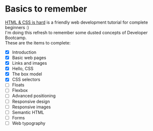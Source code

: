 # Basics to remember
[HTML & CSS is hard](https://internetingishard.netlify.app/) is a friendly web development tutorial for complete beginners :) <br/>
I'm doing this refresh to remember some dusted concepts of Developer Bootcamp. <br/>
These are the items to complete:
- [x] Introduction
- [x] Basic web pages
- [x] Links and images
- [x] Hello, CSS
- [x] The box model
- [x] CSS selectors
- [ ] Floats
- [ ] Flexbox
- [ ] Advanced positioning
- [ ] Responsive design
- [ ] Responsive images
- [ ] Semantic HTML
- [ ] Forms
- [ ] Web typography
